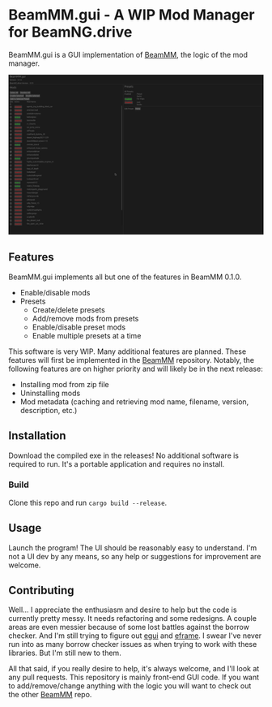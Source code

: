 # BeamMM.gui - A WIP Mod Manager for BeamNG.drive

BeamMM.gui is a GUI implementation of [BeamMM](https://github.com/trevin-j/BeamMM), the logic of the mod manager.

![screenshot](github/beammmgui.png)

## Features

BeamMM.gui implements all but one of the features in BeamMM 0.1.0. 

- Enable/disable mods
- Presets
  - Create/delete presets
  - Add/remove mods from presets
  - Enable/disable preset mods
  - Enable multiple presets at a time

This software is very WIP. Many additional features are planned. These features will first be implemented in the [BeamMM](https://github.com/trevin-j/BeamMM) repository. Notably, the following features are on higher priority and will likely be in the next release:

- Installing mod from zip file
- Uninstalling mods
- Mod metadata (caching and retrieving mod name, filename, version, description, etc.)

## Installation

Download the compiled exe in the releases! No additional software is required to run. It's a portable application and requires no install.

### Build

Clone this repo and run `cargo build --release`.

## Usage

Launch the program! The UI should be reasonably easy to understand. I'm not a UI dev by any means, so any help or suggestions for improvement are welcome.

## Contributing

Well... I appreciate the enthusiasm and desire to help but the code is currently pretty messy. It needs refactoring and some redesigns. A couple areas are even messier because of some lost battles against the borrow checker. And I'm still trying to figure out [egui](https://github.com/emilk/egui) and [eframe](https://github.com/emilk/egui/tree/master/crates/eframe). I swear I've never run into as many borrow checker issues as when trying to work with these libraries. But I'm still new to them.

All that said, if you really desire to help, it's always welcome, and I'll look at any pull requests. This repository is mainly front-end GUI code. If you want to add/remove/change anything with the logic you will want to check out the other [BeamMM](https://github.com/trevin-j/BeamMM) repo.

